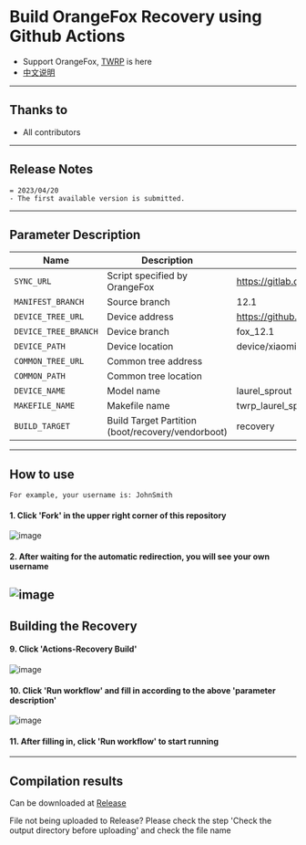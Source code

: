 # Build OrangeFox Recovery using Github Actions

- Support OrangeFox, [TWRP](https://github.com/azwhikaru/Action-TWRP-Builder) is here
- [中文说明](./README_CN.md)

---

## Thanks to
- All contributors

---

## Release Notes
```
= 2023/04/20
- The first available version is submitted.
```

-----

## Parameter Description

| Name | Description | Example |
| ------------ | -------------------- | ------------ |
| `SYNC_URL` | Script specified by OrangeFox | https://gitlab.com/OrangeFox/sync.git |
| `MANIFEST_BRANCH` | Source branch | 12.1                                                         |
| `DEVICE_TREE_URL` | Device address | https://github.com/OrangeFoxRecovery/device_xiaomi_laurel_sprout |
| `DEVICE_TREE_BRANCH` | Device branch | fox_12.1 |
| `DEVICE_PATH` | Device location | device/xiaomi/laurel_sprout |
| `COMMON_TREE_URL` | Common tree address |  |
| `COMMON_PATH` | Common tree location |  |
| `DEVICE_NAME` | Model name | laurel_sprout |
| `MAKEFILE_NAME` | Makefile name | twrp_laurel_sprout |
| `BUILD_TARGET` | Build Target Partition (boot/recovery/vendorboot) | recovery |

-----

## How to use
```
For example, your username is: JohnSmith
```
#### 1. Click 'Fork' in the upper right corner of this repository
![image](https://user-images.githubusercontent.com/37921907/177914706-c92476c5-7e14-4fb3-be94-0c8a11dae874.png)
#### 2. After waiting for the automatic redirection, you will see your own username
![image](https://user-images.githubusercontent.com/37921907/177915106-5bde6fc9-303c-479e-b290-22b48efd1e4e.png)
-----

## Building the Recovery
#### 9. Click 'Actions-Recovery Build'
![image](https://user-images.githubusercontent.com/37921907/177915304-8731ed80-1d49-48c9-9848-70d0ac8f2720.png)
#### 10. Click 'Run workflow' and fill in according to the above 'parameter description'
![image](https://user-images.githubusercontent.com/37921907/177915346-71c29149-78fb-4a00-996f-5d84ffc9eb8c.png)
#### 11. After filling in, click 'Run workflow' to start running

-----

## Compilation results
Can be downloaded at [Release](../../releases)

File not being uploaded to Release? Please check the step 'Check the output directory before uploading' and check the file name
